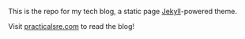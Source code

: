 This is the repo for my tech blog, a static page [Jekyll](https://jekyllrb.com/)-powered theme.


Visit [practicalsre.com](https://practicalsre.com) to read the blog! 
